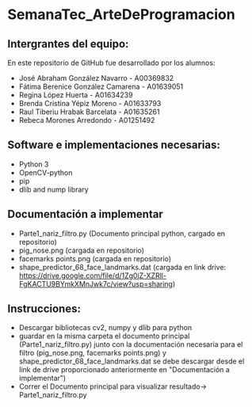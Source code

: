 # SemanaTec_ArteDeProgramacion

## Intergrantes del equipo:

En este repositorio de GitHub fue desarrollado por los alumnos:

- José Abraham González Navarro - A00369832
- Fátima Berenice González Camarena - A01639051
- Regina López Huerta - A01634239
- Brenda Cristina Yépiz Moreno - A01633793
- Raul Tiberiu Hrabak Barcelata - A01635261
- Rebeca Morones Arredondo - A01251492

## Software e implementaciones necesarias:

- Python 3
- OpenCV-python
- pip
- dlib and nump library

## Documentación a implementar
- Parte1_nariz_filtro.py (Documento principal python, cargado en repositorio)
- pig_nose.png (cargada en repositorio)
- facemarks points.png (cargada en repositorio)
- shape_predictor_68_face_landmarks.dat (cargada en link drive: https://drive.google.com/file/d/1Zg0jZ-XZRll-FgKACTU9BYmkXMnJwk7c/view?usp=sharing)

## Instrucciones:
- Descargar bibliotecas cv2, numpy y dlib para python
- guardar en la misma carpeta el documento principal (Parte1_nariz_filtro.py) junto con la documentación necesaria para el filtro (pig_nose.png, facemarks points.png) y shape_predictor_68_face_landmarks.dat   se debe descargar desde el link de drive proporcionado anteriormente en "Documentación a implementar")
- Correr el Documento principal para visualizar resultado-> Parte1_nariz_filtro.py


##

